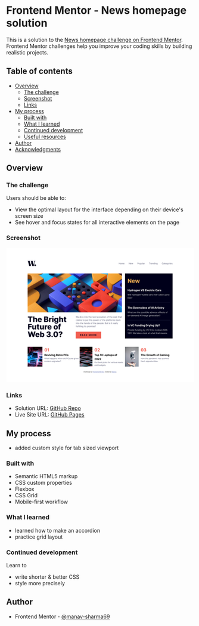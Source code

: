 # Frontend Mentor - News homepage solution

This is a solution to the [News homepage challenge on Frontend Mentor](https://www.frontendmentor.io/challenges/news-homepage-H6SWTa1MFl). Frontend Mentor challenges help you improve your coding skills by building realistic projects. 

## Table of contents

- [Overview](#overview)
  - [The challenge](#the-challenge)
  - [Screenshot](#screenshot)
  - [Links](#links)
- [My process](#my-process)
  - [Built with](#built-with)
  - [What I learned](#what-i-learned)
  - [Continued development](#continued-development)
  - [Useful resources](#useful-resources)
- [Author](#author)
- [Acknowledgments](#acknowledgments)

## Overview

### The challenge

Users should be able to:

- View the optimal layout for the interface depending on their device's screen size
- See hover and focus states for all interactive elements on the page

### Screenshot

![](./assets/images/screenshot.jpg)

### Links

- Solution URL: [GitHub Repo](https://github.com/manav-sharma69/frontend-mentor-projects/tree/main/news-homepage-main)
- Live Site URL: [GitHub Pages](https://manav-sharma69.github.io/frontend-mentor-projects/news-homepage-main/index.html)


## My process
- added custom style for tab sized viewport

### Built with

- Semantic HTML5 markup
- CSS custom properties
- Flexbox
- CSS Grid
- Mobile-first workflow

### What I learned

- learned how to make an accordion
- practice grid layout

### Continued development

Learn to 
- write shorter & better CSS
- style more precisely

## Author

- Frontend Mentor - [@manav-sharma69](https://www.frontendmentor.io/profile/manav-sharma69)